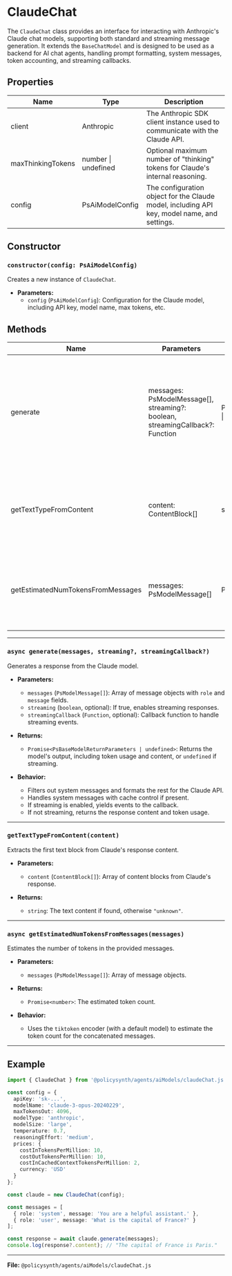 # ClaudeChat

The `ClaudeChat` class provides an interface for interacting with Anthropic's Claude chat models, supporting both standard and streaming message generation. It extends the `BaseChatModel` and is designed to be used as a backend for AI chat agents, handling prompt formatting, system messages, token accounting, and streaming callbacks.

## Properties

| Name               | Type                | Description                                                                                 |
|--------------------|---------------------|---------------------------------------------------------------------------------------------|
| client             | Anthropic           | The Anthropic SDK client instance used to communicate with the Claude API.                  |
| maxThinkingTokens  | number \| undefined | Optional maximum number of "thinking" tokens for Claude's internal reasoning.               |
| config             | PsAiModelConfig     | The configuration object for the Claude model, including API key, model name, and settings. |

## Constructor

### `constructor(config: PsAiModelConfig)`

Creates a new instance of `ClaudeChat`.

- **Parameters:**
  - `config` (`PsAiModelConfig`): Configuration for the Claude model, including API key, model name, max tokens, etc.

## Methods

| Name                                | Parameters                                                                                                                                         | Return Type                          | Description                                                                                                   |
|------------------------------------- |----------------------------------------------------------------------------------------------------------------------------------------------------|--------------------------------------|---------------------------------------------------------------------------------------------------------------|
| generate                            | messages: PsModelMessage[], streaming?: boolean, streamingCallback?: Function                                                                      | Promise<PsBaseModelReturnParameters \| undefined> | Generates a response from Claude based on the provided messages. Supports streaming and non-streaming modes.  |
| getTextTypeFromContent              | content: ContentBlock[]                                                                                                                            | string                               | Extracts and returns the text content from Claude's response content blocks.                                  |
| getEstimatedNumTokensFromMessages    | messages: PsModelMessage[]                                                                                                                         | Promise<number>                      | Estimates the number of tokens in the provided messages using the Tiktoken encoder.                           |

---

### `async generate(messages, streaming?, streamingCallback?)`

Generates a response from the Claude model.

- **Parameters:**
  - `messages` (`PsModelMessage[]`): Array of message objects with `role` and `message` fields.
  - `streaming` (`boolean`, optional): If true, enables streaming responses.
  - `streamingCallback` (`Function`, optional): Callback function to handle streaming events.

- **Returns:**  
  - `Promise<PsBaseModelReturnParameters | undefined>`: Returns the model's output, including token usage and content, or `undefined` if streaming.

- **Behavior:**
  - Filters out system messages and formats the rest for the Claude API.
  - Handles system messages with cache control if present.
  - If streaming is enabled, yields events to the callback.
  - If not streaming, returns the response content and token usage.

---

### `getTextTypeFromContent(content)`

Extracts the first text block from Claude's response content.

- **Parameters:**
  - `content` (`ContentBlock[]`): Array of content blocks from Claude's response.

- **Returns:**  
  - `string`: The text content if found, otherwise `"unknown"`.

---

### `async getEstimatedNumTokensFromMessages(messages)`

Estimates the number of tokens in the provided messages.

- **Parameters:**
  - `messages` (`PsModelMessage[]`): Array of message objects.

- **Returns:**  
  - `Promise<number>`: The estimated token count.

- **Behavior:**
  - Uses the `tiktoken` encoder (with a default model) to estimate the token count for the concatenated messages.

---

## Example

```typescript
import { ClaudeChat } from '@policysynth/agents/aiModels/claudeChat.js';

const config = {
  apiKey: 'sk-...',
  modelName: 'claude-3-opus-20240229',
  maxTokensOut: 4096,
  modelType: 'anthropic',
  modelSize: 'large',
  temperature: 0.7,
  reasoningEffort: 'medium',
  prices: {
    costInTokensPerMillion: 10,
    costOutTokensPerMillion: 10,
    costInCachedContextTokensPerMillion: 2,
    currency: 'USD'
  }
};

const claude = new ClaudeChat(config);

const messages = [
  { role: 'system', message: 'You are a helpful assistant.' },
  { role: 'user', message: 'What is the capital of France?' }
];

const response = await claude.generate(messages);
console.log(response?.content); // "The capital of France is Paris."
```

---

**File:** `@policysynth/agents/aiModels/claudeChat.js`